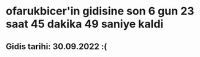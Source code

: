 # ofarukbicer'in gidisine son 6 gun 23 saat 45 dakika 49 saniye kaldi

## Gidis tarihi: 30.09.2022 :(